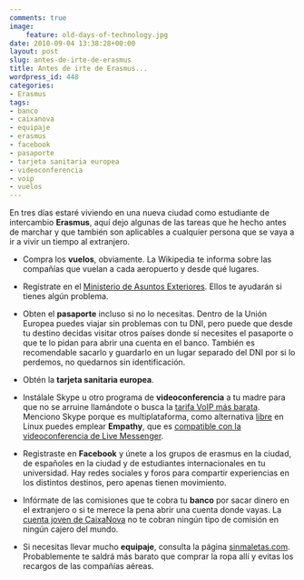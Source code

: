```yaml
---
comments: true
image:
    feature: old-days-of-technology.jpg
date: 2010-09-04 13:38:28+00:00
layout: post
slug: antes-de-irte-de-erasmus
title: Antes de irte de Erasmus...
wordpress_id: 448
categories:
- Erasmus
tags:
- banco
- caixanova
- equipaje
- erasmus
- facebook
- pasaporte
- tarjeta sanitaria europea
- videoconferencia
- voip
- vuelos
---
```


En tres días estaré viviendo en una nueva ciudad como estudiante de intercambio **Erasmus**, aquí dejo algunas de las tareas que he hecho antes de marchar y que también son aplicables a cualquier persona que se vaya a ir a vivir un tiempo al extranjero.



	
  * Compra los **vuelos**, obviamente. La Wikipedia te informa sobre las compañías que vuelan a cada aeropuerto y desde qué lugares.

	
  * Regístrate en el [Ministerio de Asuntos Exteriores](http://www.visatur.maec.es/viajeros/). Ellos te ayudarán si tienes algún problema.

	
  * Obten el **pasaporte** incluso si no lo necesitas. Dentro de la Unión Europea puedes viajar sin problemas con tu DNI, pero puede que desde tu destino decidas visitar otros países donde sí necesites el pasaporte o que te lo pidan para abrir una cuenta en el banco. También es recomendable sacarlo y guardarlo en un lugar separado del DNI por si lo perdemos, no quedarnos sin identificación.

	
  * Obtén la **tarjeta sanitaria europea**.

	
  * Instálale Skype u otro programa de **videoconferencia** a tu madre para que no se arruine llamándote o busca la [tarifa VoIP más barata](http://lopezpino.es/2010/08/29/comprar-precios-llamadas-voip/). Menciono Skype porque es multiplataforma, como alternativa [libre](http://lopezpino.es/category/software-libre-2/) en Linux puedes emplear **Empathy**, que es [compatible con la videoconferencia de Live Messenger](http://bitelia.com/2009/09/telepathy-anade-soporte-videoconferencias-windows-live-messenger).

	
  * Registraste en **Facebook** y únete a los grupos de erasmus en la ciudad, de españoles en la ciudad y de estudiantes internacionales en tu universidad. Hay redes sociales y foros para compartir experiencias en los distintos destinos, pero apenas tienen movimiento.

	
  * Infórmate de las comisiones que te cobra tu **banco** por sacar dinero en el extranjero o si te merece la pena abrir una cuenta donde vayas. La [cuenta joven de CaixaNova](http://www.caixanova.es/) no te cobran ningún tipo de comisión en ningún cajero del mundo.

	
  * Si necesitas llevar mucho **equipaje**, consulta la página [sinmaletas.com](http://sinmaletas.com/). Probablemente te saldrá más barato que comprar la ropa allí y evitas los recargos de las compañías aéreas.



